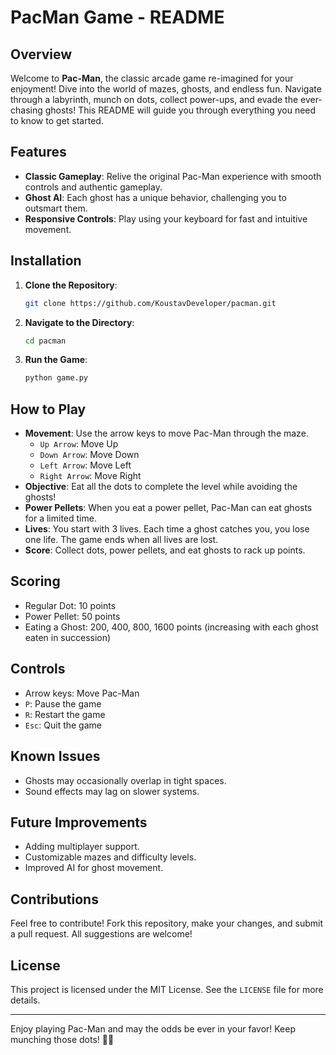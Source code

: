 # PacMan Game - README

## Overview

Welcome to **Pac-Man**, the classic arcade game re-imagined for your enjoyment! Dive into the world of mazes, ghosts, and endless fun. Navigate through a labyrinth, munch on dots, collect power-ups, and evade the ever-chasing ghosts! This README will guide you through everything you need to know to get started.

## Features
- **Classic Gameplay**: Relive the original Pac-Man experience with smooth controls and authentic gameplay.
- **Ghost AI**: Each ghost has a unique behavior, challenging you to outsmart them.
- **Responsive Controls**: Play using your keyboard for fast and intuitive movement.

## Installation

1. **Clone the Repository**:
   ```bash
   git clone https://github.com/KoustavDeveloper/pacman.git
   ```

2. **Navigate to the Directory**:
   ```bash
   cd pacman
   ```

3. **Run the Game**:
   ```bash
   python game.py
   ```

## How to Play

- **Movement**: Use the arrow keys to move Pac-Man through the maze.
  - `Up Arrow`: Move Up
  - `Down Arrow`: Move Down
  - `Left Arrow`: Move Left
  - `Right Arrow`: Move Right
- **Objective**: Eat all the dots to complete the level while avoiding the ghosts!
- **Power Pellets**: When you eat a power pellet, Pac-Man can eat ghosts for a limited time.
- **Lives**: You start with 3 lives. Each time a ghost catches you, you lose one life. The game ends when all lives are lost.
- **Score**: Collect dots, power pellets, and eat ghosts to rack up points.

## Scoring

- Regular Dot: 10 points
- Power Pellet: 50 points
- Eating a Ghost: 200, 400, 800, 1600 points (increasing with each ghost eaten in succession)

## Controls

- Arrow keys: Move Pac-Man
- `P`: Pause the game
- `R`: Restart the game
- `Esc`: Quit the game

## Known Issues

- Ghosts may occasionally overlap in tight spaces.
- Sound effects may lag on slower systems.

## Future Improvements

- Adding multiplayer support.
- Customizable mazes and difficulty levels.
- Improved AI for ghost movement.

## Contributions

Feel free to contribute! Fork this repository, make your changes, and submit a pull request. All suggestions are welcome!

## License

This project is licensed under the MIT License. See the `LICENSE` file for more details.

---

Enjoy playing Pac-Man and may the odds be ever in your favor! Keep munching those dots! 🍒👾

